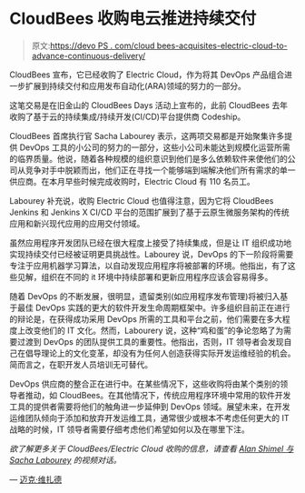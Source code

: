 # CloudBees 收购电云推进持续交付

> 原文:[https://devo PS . com/cloud bees-acquisites-electric-cloud-to-advance-continuous-delivery/](https://devops.com/cloudbees-acquires-electric-cloud-to-advance-continuous-delivery/)

CloudBees 宣布，它已经收购了 Electric Cloud，作为将其 DevOps 产品组合进一步扩展到持续交付和应用发布自动化(ARA)领域的努力的一部分。

这笔交易是在旧金山的 CloudBees Days 活动上宣布的，此前 CloudBees 去年收购了基于云的持续集成/持续开发(CI/CD)平台提供商 Codeship。

CloudBees 首席执行官 Sacha Labourey 表示，这两项交易都是开始聚集许多提供 DevOps 工具的小公司的努力的一部分，这些小公司未能达到规模化运营所需的临界质量。他说，随着各种规模的组织意识到他们是多么依赖软件来使他们的公司从竞争对手中脱颖而出，他们正在寻找一个能够端到端解决他们所有需求的单一供应商。在本月早些时候完成收购时，Electric Cloud 有 110 名员工。

Labourey 补充说，收购 Electric Cloud 也值得注意，因为它将 CloudBees Jenkins 和 Jenkins X CI/CD 平台的范围扩展到了基于云原生微服务架构的传统应用和新兴现代应用的应用交付领域。

虽然应用程序开发团队已经在很大程度上接受了持续集成，但是让 IT 组织成功地实现持续交付已经被证明更具挑战性。Labourey 说，DevOps 的下一阶段将需要专注于应用机器学习算法，以自动发现应用程序将被部署的环境。他指出，有了这些见解，组织在不同的 it 环境中持续部署和更新应用程序应该会容易得多。

随着 DevOps 的不断发展，很明显，遗留类别(如应用程序发布管理)将被归入基于最佳 DevOps 实践的更大的软件开发生命周期框架中。许多组织目前正在进行的辩论是，在获得成功采用 DevOps 所需的工具和平台之前，他们需要在多大程度上改变他们的 IT 文化。然而，Labourery 说，这种“鸡和蛋”的争论忽略了为需要过渡到 DevOps 的团队提供工具的重要性。他指出，否则，IT 领导者会发现自己在倡导理论上的文化变革，却没有为任何人创造获得实际开发运维经验的机会。简而言之，在职开发人员培训无可替代。

DevOps 供应商的整合正在进行中。在某些情况下，这些收购将由某个类别的领导者推动，如 CloudBees。在其他情况下，传统应用程序环境中常用的软件开发工具的提供者需要将他们的触角进一步延伸到 DevOps 领域。展望未来，在开发运维团队倾向于添加和放弃开发运维工具，通常很少或根本不考虑任何更大的 IT 战略的时候，IT 领导者需要仔细考虑他们希望如何以及在哪里下注。

*欲了解更多关于 CloudBees/Electric Cloud 收购的信息，请查看 [Alan Shimel 与 Sacha Labourey](https://devops.com/devops-market-consolidation-gets-real-cloudbees-acquires-electric-cloud/) 的视频对话。*

— [迈克·维扎德](https://devops.com/author/mike-vizard/)
